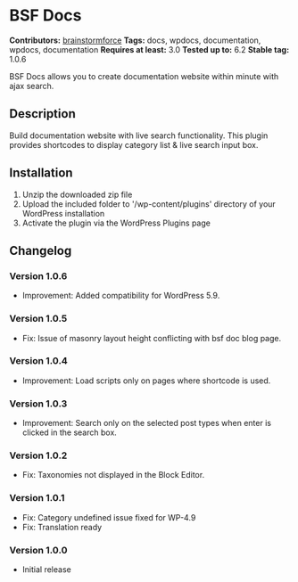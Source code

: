 # BSF Docs #
**Contributors:** [brainstormforce](https://profiles.wordpress.org/brainstormforce)
**Tags:** docs, wpdocs, documentation, wpdocs, documentation
**Requires at least:** 3.0
**Tested up to:** 6.2
**Stable tag:** 1.0.6

BSF Docs allows you to create documentation website within minute with ajax search.

## Description ##

Build documentation website with live search functionality. This plugin provides shortcodes to display category list & live search input box.

## Installation ##

1. Unzip the downloaded zip file
2. Upload the included folder to '/wp-content/plugins' directory of your WordPress installation
3. Activate the plugin via the WordPress Plugins page

## Changelog ##

### Version 1.0.6 ###
- Improvement: Added compatibility for WordPress 5.9.

### Version 1.0.5 ###
- Fix: Issue of masonry layout height conflicting with bsf doc blog page.

### Version 1.0.4 ###
- Improvement: Load scripts only on pages where shortcode is used.

### Version 1.0.3 ###
- Improvement: Search only on the selected post types when enter is clicked in the search box.

### Version 1.0.2 ###
- Fix: Taxonomies not displayed in the Block Editor.

### Version 1.0.1 ###
- Fix: Category undefined issue fixed for WP-4.9
- Fix: Translation ready

### Version 1.0.0 ###
- Initial release
